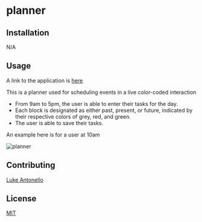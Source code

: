 # planner

## Installation

N/A


## Usage
A link to the application is [here](https://l-antonello.github.io/planner/)

This is a planner used for scheduling events in a live color-coded interaction

- From 9am to 5pm, the user is able to enter their tasks for the day.
- Each block is designated as either past, present, or future, indicated by their respective colors of grey, red, and green.
- The user is able to save their tasks.

An example here is for a user at 10am

![planner](https://user-images.githubusercontent.com/122548483/233140310-2e2a2b97-3cb8-4dca-836b-68e89b817985.png)


## Contributing

[Luke Antonello](https://github.com/l-antonello/planner)


## License

[MIT](https://choosealicense.com/licenses/mit/)
